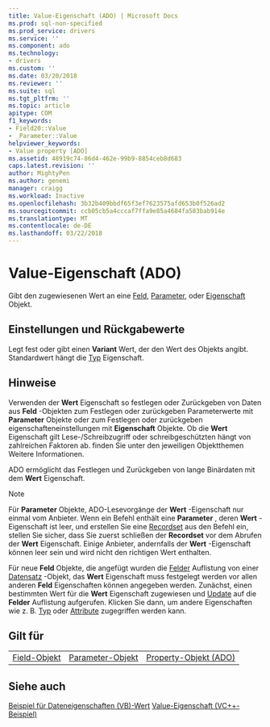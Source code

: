 ```yaml
---
title: Value-Eigenschaft (ADO) | Microsoft Docs
ms.prod: sql-non-specified
ms.prod_service: drivers
ms.service: ''
ms.component: ado
ms.technology:
- drivers
ms.custom: ''
ms.date: 03/20/2018
ms.reviewer: ''
ms.suite: sql
ms.tgt_pltfrm: ''
ms.topic: article
apitype: COM
f1_keywords:
- Field20::Value
- _Parameter::Value
helpviewer_keywords:
- Value property [ADO]
ms.assetid: 48919c74-86d4-462e-99b9-8854ceb8d683
caps.latest.revision: ''
author: MightyPen
ms.author: genemi
manager: craigg
ms.workload: Inactive
ms.openlocfilehash: 3b32b409bbdf65f3ef7623575afd653b0f526ad2
ms.sourcegitcommit: ccb05cb5a4cccaf7ffa9e85a4684fa583bab914e
ms.translationtype: MT
ms.contentlocale: de-DE
ms.lasthandoff: 03/22/2018
---
```

# <a name="value-property-ado"></a>Value-Eigenschaft (ADO)

Gibt den zugewiesenen Wert an eine [Feld](../../../ado/reference/ado-api/field-object.md), [Parameter](../../../ado/reference/ado-api/parameter-object.md), oder [Eigenschaft](../../../ado/reference/ado-api/property-object-ado.md) Objekt.
  
## <a name="settings-and-return-values"></a>Einstellungen und Rückgabewerte

Legt fest oder gibt einen **Variant** Wert, der den Wert des Objekts angibt. Standardwert hängt die [Typ](../../../ado/reference/ado-api/type-property-ado.md) Eigenschaft.
  
## <a name="remarks"></a>Hinweise

Verwenden der **Wert** Eigenschaft so festlegen oder Zurückgeben von Daten aus **Feld** -Objekten zum Festlegen oder zurückgeben Parameterwerte mit **Parameter** Objekte oder zum Festlegen oder zurückgeben eigenschafteneinstellungen mit **Eigenschaft** Objekte. Ob die **Wert** Eigenschaft gilt Lese-/Schreibzugriff oder schreibgeschützten hängt von zahlreichen Faktoren ab. finden Sie unter den jeweiligen Objektthemen Weitere Informationen.

ADO ermöglicht das Festlegen und Zurückgeben von lange Binärdaten mit dem **Wert** Eigenschaft.
  
> [!NOTE]
> Für **Parameter** Objekte, ADO-Lesevorgänge der **Wert** -Eigenschaft nur einmal vom Anbieter. Wenn ein Befehl enthält eine **Parameter** , deren **Wert** -Eigenschaft ist leer, und erstellen Sie eine [Recordset](../../../ado/reference/ado-api/recordset-object-ado.md) aus den Befehl ein, stellen Sie sicher, dass Sie zuerst schließen der  **Recordset** vor dem Abrufen der **Wert** Eigenschaft. Einige Anbieter, andernfalls der **Wert** -Eigenschaft können leer sein und wird nicht den richtigen Wert enthalten.
> 
> Für neue **Feld** Objekte, die angefügt wurden die [Felder](../../../ado/reference/ado-api/fields-collection-ado.md) Auflistung von einer [Datensatz](../../../ado/reference/ado-api/record-object-ado.md) -Objekt, das **Wert** Eigenschaft muss festgelegt werden vor allen anderen **Feld** Eigenschaften können angegeben werden. Zunächst, einen bestimmten Wert für die **Wert** Eigenschaft zugewiesen und [Update](../../../ado/reference/ado-api/update-method.md) auf die **Felder** Auflistung aufgerufen. Klicken Sie dann, um andere Eigenschaften wie z. B. [Typ](../../../ado/reference/ado-api/type-property-ado.md) oder [Attribute](../../../ado/reference/ado-api/attributes-property-ado.md) zugegriffen werden kann.
  
## <a name="applies-to"></a>Gilt für
  
||||  
|-|-|-|  
|[Field-Objekt](../../../ado/reference/ado-api/field-object.md)|[Parameter-Objekt](../../../ado/reference/ado-api/parameter-object.md)|[Property-Objekt (ADO)](../../../ado/reference/ado-api/property-object-ado.md)|
  
## <a name="see-also"></a>Siehe auch

[Beispiel für Dateneigenschaften (VB)-Wert](../../../ado/reference/ado-api/value-property-example-vb.md)
[Value-Eigenschaft (VC++-Beispiel)](../../../ado/reference/ado-api/value-property-example-vc.md) 
